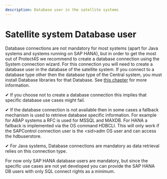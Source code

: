 ```yaml
---
description: Database user in the satellite systems
---
```


# Satellite system Database user

Database connections are not mandatory for most systems (apart for Java systems and systems running on SAP HANA), but in order to get the most out of Protect4S we recommend to create a database connection using the System connection wizard. For this connection you will need to create a database user in the database of the satellite system. If you connect to a database type other then the database type of the Central system, you must install Database libraries for that Database. See [this chapter](../../troubleshooting/heterogeneous-db-connections-and-installing-db-libraries/) for more information.

✔ If you choose not to create a database connection this implies that specific database use cases might fail.

✔ If the database connection is not available then in some cases a fallback mechanism is used to retrieve database specific information. For example for ABAP systems a RFC is used for MSSQL and MAXDB. For HANA a fallback is implemented via the OS command HDBCLI. This will only work if the SAPControl connection user is the \<sid>adm OS user and can access the hdbuserstore.

✔ For Java systems, Database connections are mandatory as data retrieval relies on this connection type.

For now only SAP HANA database users are mandatory, but since the specific use cases are not yet developed you can provide the SAP HANA DB users with only SQL connect rights as a minimum.

